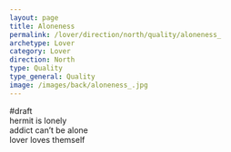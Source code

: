 ```yaml
---
layout: page
title: Aloneness 
permalink: /lover/direction/north/quality/aloneness_
archetype: Lover
category: Lover
direction: North
type: Quality
type_general: Quality
image: /images/back/aloneness_.jpg
---
```

#draft   
hermit is lonely   
addict can’t be alone  
lover loves themself

